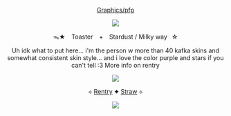  <div align="center">
  
  [Graphics/pfp](https://www.tumblr.com/velvetjump/777922762852450304/wedding-cake-graphics)

![](https://64.media.tumblr.com/ababe95c45d949ba90d804f91b796e2b/0558998d6fd2e70d-da/s250x400/e9ba547485b750bfd8cd8290879458199ec57ef3.gifv)

ᯓ★ ⠀Toaster⠀ + ⠀Stardust / Milky way⠀☆

Uh idk what to put here... i'm the person w more than 40 kafka skins and somewhat consistent skin style... and i love the color purple and stars if you can't tell :3 More info on rentry

![](https://i.postimg.cc/bvmMMDV7/image-2024-05-24-133856019.png)

 ⟡ [Rentry](https://rentry.co/Nessun_Dorma) ✦ [Straw](https://sugarcloudexpress.straw.page/) ⟡

 ![](https://64.media.tumblr.com/3d4752d6cec4e55834951ad5fab4ef58/76800dbb33f62146-ab/s400x600/00f12ec689e99c7a589335fc78ca38ad98674247.gifv)

<!--
**ToasterTheFox/ToasterTheFox** is a ✨ _special_ ✨ repository because its `README.md` (this file) appears on your GitHub profile.

Here are some ideas to get you started:

- 🔭 I’m currently working on ...
- 🌱 I’m currently learning ...
- 👯 I’m looking to collaborate on ...
- 🤔 I’m looking for help with ...
- 💬 Ask me about ...
- 📫 How to reach me: ...
- 😄 Pronouns: ...
- ⚡ Fun fact: ...
-->
